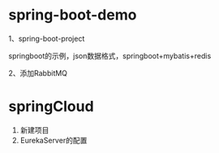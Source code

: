 # spring-boot-demo

1、spring-boot-project 

springboot的示例，json数据格式，springboot+mybatis+redis

2、添加RabbitMQ
# springCloud
1. 新建项目
2. EurekaServer的配置
